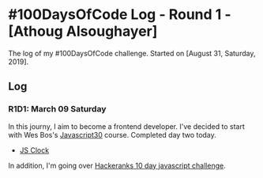 # #100DaysOfCode Log - Round 1 - [Athoug Alsoughayer]

The log of my #100DaysOfCode challenge. Started on [August 31, Saturday, 2019].

## Log

### R1D1: March 09 Saturday

In this journy, I aim to become a frontend developer. I've decided to start with Wes Bos's  [Javascript30](https://javascript30.com/) course. Completed day two today.

* [JS Clock](https://codepen.io/athoug/pen/KKPvyBw)

In addition, I'm going over [Hackeranks 10 day javascript challenge](https://www.hackerrank.com/domains/tutorials/10-days-of-javascript?filters%5Bstatus%5D%5B%5D=unsolved&badge_type=10-days-of-javascript).
